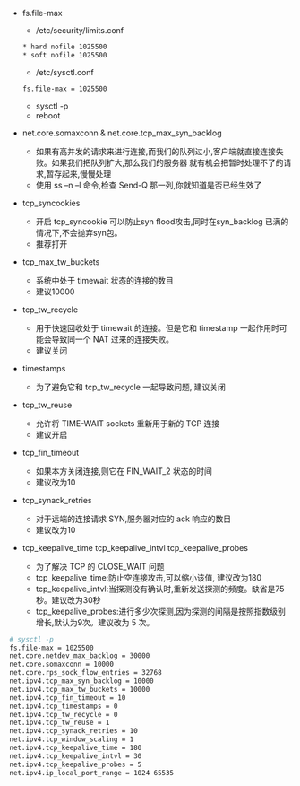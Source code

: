 - fs.file-max
    + /etc/security/limits.conf

    ```sh
    * hard nofile 1025500
    * soft nofile 1025500
    ```

    + /etc/sysctl.conf

    ```sh
    fs.file-max = 1025500
    ```

    + sysctl -p
    + reboot

- net.core.somaxconn & net.core.tcp_max_syn_backlog
    + 如果有高并发的请求来进行连接,而我们的队列过小,客户端就直接连接失败。如果我们把队列扩大,那么我们的服务器 就有机会把暂时处理不了的请求,暂存起来,慢慢处理
    + 使用 ss –n –l 命令,检查 Send-Q 那一列,你就知道是否已经生效了
- tcp_syncookies
    + 开启 tcp_syncookie 可以防止syn flood攻击,同时在syn_backlog 已满的情况下,不会抛弃syn包。
    + 推荐打开
- tcp_max_tw_buckets
    + 系统中处于 timewait 状态的连接的数目
    + 建议10000
- tcp_tw_recycle
    + 用于快速回收处于 timewait 的连接。但是它和 timestamp 一起作用时可能会导致同一个 NAT 过来的连接失败。
    + 建议关闭
- timestamps
    + 为了避免它和 tcp_tw_recycle 一起导致问题, 建议关闭
- tcp_tw_reuse
    + 允许将 TIME-WAIT sockets 重新用于新的 TCP 连接
    + 建议开启
- tcp_fin_timeout
    + 如果本方关闭连接,则它在 FIN_WAIT_2 状态的时间
    + 建议改为10
- tcp_synack_retries
    + 对于远端的连接请求 SYN,服务器对应的 ack 响应的数目
    + 建议改为10
- tcp_keepalive_time tcp_keepalive_intvl tcp_keepalive_probes
    + 为了解决 TCP 的 CLOSE_WAIT 问题
    + tcp_keepalive_time:防止空连接攻击,可以缩小该值, 建议改为180
    + tcp_keepalive_intvl:当探测没有确认时,重新发送探测的频度。缺省是75秒。建议改为30秒
    + tcp_keepalive_probes:进行多少次探测,因为探测的间隔是按照指数级别增长,默认为9次。建议改为 5 次。

```sh
# sysctl -p
fs.file-max = 1025500
net.core.netdev_max_backlog = 30000
net.core.somaxconn = 10000
net.core.rps_sock_flow_entries = 32768
net.ipv4.tcp_max_syn_backlog = 10000
net.ipv4.tcp_max_tw_buckets = 10000
net.ipv4.tcp_fin_timeout = 10
net.ipv4.tcp_timestamps = 0
net.ipv4.tcp_tw_recycle = 0
net.ipv4.tcp_tw_reuse = 1
net.ipv4.tcp_synack_retries = 10
net.ipv4.tcp_window_scaling = 1
net.ipv4.tcp_keepalive_time = 180
net.ipv4.tcp_keepalive_intvl = 30
net.ipv4.tcp_keepalive_probes = 5
net.ipv4.ip_local_port_range = 1024 65535
```
